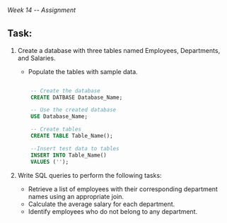 ###### Week 14 -- Assignment

## Task:

1. Create a database with three tables named Employees, Departments, and Salaries. 
    - Populate the tables with sample data. 

    ```sql

        -- Create the database
        CREATE DATBASE Database_Name;

        -- Use the created database
        USE Database_Name;

        -- Create tables 
        CREATE TABLE Table_Name();

        --Insert test data to tables
        INSERT INTO Table_Name()
        VALUES ('');

    ```

2. Write SQL queries to perform the following tasks:
    - Retrieve a list of employees with their corresponding department names using an appropriate join.
    - Calculate the average salary for each department.
    - Identify employees who do not belong to any department.
